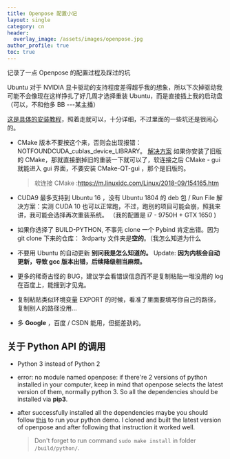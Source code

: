```yaml
---
title: Openpose 配置小记
layout: single
category: cn
header:
  overlay_image: /assets/images/openpose.jpg
author_profile: true
toc: true
---
```

记录了一点 Openpose 的配置过程及踩过的坑

Ubuntu 对于 NVIDIA 显卡驱动的支持程度差得超乎我的想象，所以下次掉驱动我可能不会像现在这样挣扎了好几周才选择重装 Ubuntu，而是直接插上我的启动盘（可以，不和他多 BB ---某主播）

[这是具体的安装教程](https://blog.csdn.net/qq_35468937/article/details/81514198#t27)，照着走就可以，十分详细，不过里面的一些坑还是很闹心的。

* CMake 版本不要按这个来，否则会出现报错：NOTFOUNDCUDA_cublas_device_LIBRARY。
   [解决方案]( https://blog.csdn.net/DumpDoctorWang/article/details/89644762)
  如果你安装了旧版的 CMake，那就直接删掉旧的重装一下就可以了，软连接之后 CMake - gui 就能进入 gui 界面，不要安装 CMake-QT-gui ，那个是旧版的。

   > 软连接 CMake :https://m.linuxidc.com/Linux/2018-09/154165.htm
  
* CUDA9 最多支持到 Ubuntu 16 ，没有 Ubuntu 1804 的 deb 包 / Run File
 解决方案：实测 CUDA 10 也可以正常跑，不过，跑别的项目可能会崩，照我来讲，我可能会选择再次重装系统。  （我的配置是 i7 - 9750H + GTX 1650 )

* 如果你选择了 BUILD-PYTHON, 不事先 clone 一个 Pybind 肯定出错。因为 git clone 下来的仓库： 3rdparty 文件夹是**空的**。（我怎么知道为什么

* 不要用 Ubuntu 的自动更新
    **别问我是怎么知道的。**  Update: **因为内核会自动更新，导致 gcc 版本出错，后续降级相当麻烦。**

* 更多的稀奇古怪的 BUG，建议学会看错误信息而不是复制粘贴一堆没用的 log 在百度上，能搜到才见鬼。

* 复制粘贴类似环境变量 EXPORT 的时候，看准了里面要填写你自己的路径，复制别人的路径没用...

* 多 **Google** ，百度 / CSDN 能用，但挺差劲的。

 ## 关于 Python API 的调用
* Python 3 instead of Python 2

* error: no module named openpose: if there're 2 versions of python installed in your computer, keep in mind that openpose selects the latest version of them, normally python 3. So all the dependencies should be installed via **pip3**.

* after successfully installed all the dependencies maybe you should follow [this](https://github.com/CMU-Perceptual-Computing-Lab/openpose/issues/1027#issuecomment-455127043) to run your python demo. I cloned and built the latest version of openpose and after following that instruction it worked well.

  > Don't forget to run command `sudo make install` in  folder `/build/python/`.
 

